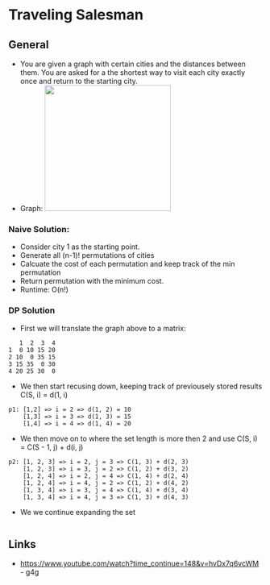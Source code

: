 # Traveling Salesman

## General
* You are given a graph with certain cities and the distances between them. You are asked for a 
  the shortest way to visit each city exactly once and return to the starting city.
* Graph: <img src="http://www.geeksforgeeks.org/wp-content/uploads/Euler12.png" height="250" />

### Naive Solution:
* Consider city 1 as the starting point. 
* Generate all (n-1)! permutations of cities
* Calcuate the cost of each permutation and keep track of the min permutation
* Return permutation with the minimum cost.
* Runtime: O(n!)

### DP Solution
* First we will translate the graph above to a matrix:
```
   1  2  3  4
1  0 10 15 20
2 10  0 35 15
3 15 35  0 30
4 20 25 30  0
```
* We then start recusing down, keeping track of previousely stored results C(S, i) = d(1, i)
```
p1: [1,2] => i = 2 => d(1, 2) = 10
    [1,3] => i = 3 => d(1, 3) = 15
    [1,4] => i = 4 => d(1, 4) = 20
```
* We then move on to where the set length is more then 2 and use C(S, i) = C(S - 1, j) + d(i, j)
```
p2: [1, 2, 3] => i = 2, j = 3 => C(1, 3) + d(2, 3)
    [1, 2, 3] => i = 3, j = 2 => C(1, 2) + d(3, 2)
    [1, 2, 4] => i = 2, j = 4 => C(1, 4) + d(2, 4)
    [1, 2, 4] => i = 4, j = 2 => C(1, 2) + d(4, 2)
    [1, 3, 4] => i = 3, j = 4 => C(1, 4) + d(3, 4)
    [1, 3, 4] => i = 4, j = 3 => C(1, 3) + d(4, 3)
```
* We we continue expanding the set
```
```


## Links
* https://www.youtube.com/watch?time_continue=148&v=hvDx7q6vcWM - g4g